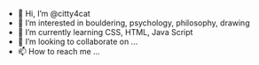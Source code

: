 - 👋 Hi, I’m @citty4cat
- 👀 I’m interested in bouldering, psychology, philosophy, drawing
- 🌱 I’m currently learning CSS, HTML, Java Script
- 💞️ I’m looking to collaborate on ...
- 📫 How to reach me ...

<!---
citty4cat/citty4cat is a ✨ special ✨ repository because its `README.md` (this file) appears on your GitHub profile.
You can click the Preview link to take a look at your changes.
--->
